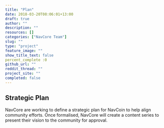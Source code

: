 ```yaml
---
title: "Plan"
date: 2018-03-20T08:06:01+13:00
draft: true
author: ""
description: ""
resources: []
categories: ["NavCore Team"]
slug: ""
type: "project"
feature_image: ""
show_title_text: false
percent_complete :0
github_url: ""
reddit_thread: ""
project_site: ""
completed: false
---
```


## Strategic Plan

NavCore are working to define a strategic plan for NavCoin to help align community efforts. Once formalised, NavCore will create a content series to present their vision to the community for approval.
